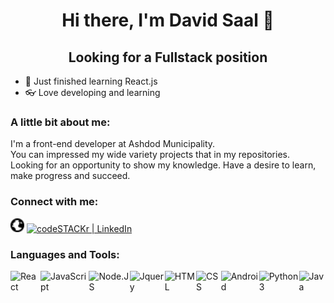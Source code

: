 <h1 align="center">Hi there, I'm David Saal 👋</h1>
<h2 align="center">Looking for a Fullstack position</h2>


- 📕 Just finished learning React.js
- 👓 Love developing and learning 


### A little bit about me:
I'm a front-end developer at Ashdod Municipality.
<br>You can impressed my wide variety projects that in my repositories.
<br>Looking for an opportunity to show my knowledge.
Have a desire to learn, make progress and succeed.


### Connect with me:

<a href="http://David-Saal.com"><img  alt="codeSTACKr.com" width="22px" src="https://raw.githubusercontent.com/iconic/open-iconic/master/svg/globe.svg" /></a>
<a href="https://www.linkedin.com/in/davidsaal/"><img  alt="codeSTACKr | LinkedIn" width="22px" src="https://cdn.jsdelivr.net/npm/simple-icons@v3/icons/linkedin.svg" /></a>


### Languages and Tools:

<div style="width:100%;display:flex;justify-content:space-around;align-items:center;">

<img alt="React"  src="https://img.shields.io/badge/React-20232A?style=for-the-badge&logo=react&logoColor=white" />
<img alt="JavaScript"  src="https://img.shields.io/badge/JavaScript-323330?style=for-the-badge&logo=javascript&logoColor=F7DF1E" />
<img alt="Node.JS"  src="https://img.shields.io/badge/Node.js-43853D?style=for-the-badge&logo=node.js&logoColor=white" />
<img alt="Jquery"  src="https://img.shields.io/badge/Jquery-0769AD?style=for-the-badge&logo=jquery&logoColor=white" />
<img alt="HTML"  src="https://img.shields.io/badge/HTML5-E34F26?style=for-the-badge&logo=html5&logoColor=white" />
<img alt="CSS"  src="https://img.shields.io/badge/CSS3-1572B6?style=for-the-badge&logo=css3&logoColor=white" />
<img alt="Android"  src="https://img.shields.io/badge/Android-3DDC84?style=for-the-badge&logo=android&logoColor=white" />
<img alt="Python3"  src="https://img.shields.io/badge/Python-14354C?style=for-the-badge&logo=python&logoColor=yellow" />
<img alt="Java"  src="https://img.shields.io/badge/Java-ED8B00?style=for-the-badge&logo=java&logoColor=white" />

<br>
<br>
